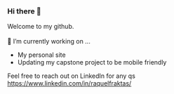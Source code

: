 ### Hi there 👋

Welcome to my github.
<br><br>
🔭 I’m currently working on ...
* My personal site
* Updating my capstone project to be mobile friendly

Feel free to reach out on LinkedIn for any qs
https://www.linkedin.com/in/raquelfraktas/ 


<!--
**RaquelFraktas/RaquelFraktas** is a ✨ _special_ ✨ repository because its `README.md` (this file) appears on your GitHub profile.

Here are some ideas to get you started:

- 🔭 I’m currently working on ...
- 🌱 I’m currently learning ...
- 👯 I’m looking to collaborate on ...
- 🤔 I’m looking for help with ...
- 💬 Ask me about ...
- 📫 How to reach me: ...
- 😄 Pronouns: ...
- ⚡ Fun fact: ...
-->
